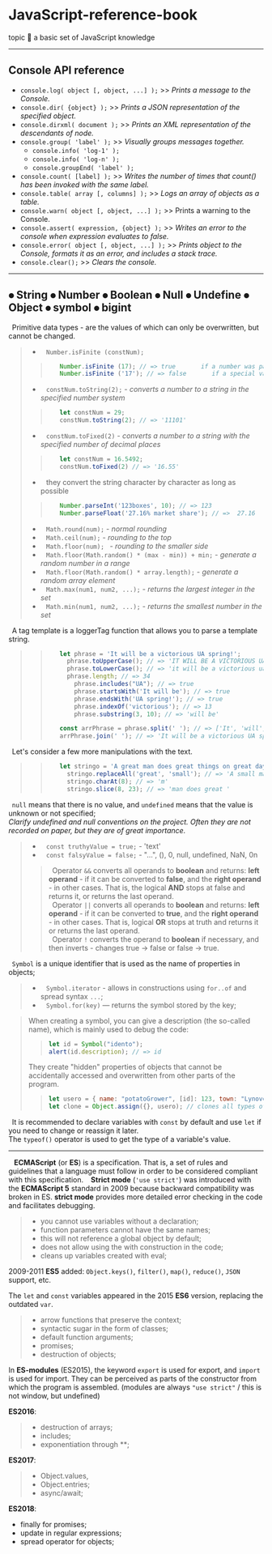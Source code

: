 # JavaScript-reference-book
topic :orangutan: a basic set of JavaScript knowledge

___
## Console API reference
+ ``console.log( object [, object, ...] );`` >> _Prints a message to the Console._
+ ``console.dir( {object} );`` >> _Prints a JSON representation of the specified object._
+ ``console.dirxml( document );`` >> _Prints an XML representation of the descendants of node._
+ ``console.group( 'label' );`` >> _Visually groups messages together._
    - ``console.info( 'log-1' );``
    - ``console.info( 'log-n' );``
    - ``console.groupEnd( 'label' );``
+ ``console.count( [label] );`` >> _Writes the number of times that count() has been invoked with the same label._
+ ``console.table( array [, columns] );`` >> _Logs an array of objects as a table._
+ ``console.warn( object [, object, ...] );`` >> Prints a warning to the Console.
+ ``console.assert( expression, {object} );`` >> _Writes an error to the console when expression evaluates to false._
+ ``console.error( object [, object, ...] );`` >> _Prints object to the Console, formats it as an error, and includes a stack trace._
+ ``console.clear();`` >> _Clears the console._
___
## ⦁ String   ⦁ Number   ⦁ Boolean   ⦁ Null   ⦁ Undefine   ⦁ Object   ⦁ symbol   ⦁ bigint
&ensp;Primitive data types - are the values of which can only be overwritten, but cannot be changed.

> * &ensp; ``Number.isFinite (constNum);`` <br>
> > ```javascript
> >    Number.isFinite (17); // => true       if a number was passed to it during the call
> >    Number.isFinite ('17'); // => false       if a special value or non-numeric type is passed
> > ```
> * &ensp; ``constNum.toString(2);`` - _converts a number to a string in the specified number system_ <br>
> > ```javascript
> >    let constNum = 29;
> >    constNum.toString(2); // => '11101'
> > ```
> * &ensp; ``constNum.toFixed(2)`` - _converts a number to a string with the specified number of decimal places_  <br>
> > ```javascript
> >    let constNum = 16.5492;
> >    constNum.toFixed(2) // => '16.55'
> > ```
> * &ensp; they convert the string character by character as long as possible
> > ```javascript
> >    Number.parseInt('123boxes', 10); // => 123
> >    Number.parseFloat('27.16% market share'); // =>  27.16
> > ```
> * &ensp; ``Math.round(num);`` - _normal rounding_
> * &ensp; ``Math.ceil(num);`` - _rounding to the top_
> * &ensp; ``Math.floor(num); `` - _rounding to the smaller side_
> * &ensp; ``Math.floor(Math.random() * (max - min)) + min;`` - _generate a random number in a range_
> * &ensp; ``Math.floor(Math.random() * array.length);`` -  _generate a random array element_
> * &ensp; ``Math.max(num1, num2, ...);`` - _returns the largest integer in the set_
> * &ensp; ``Math.min(num1, num2, ...);`` - _returns the smallest number in the set_

&ensp;A tag template is a loggerTag function that allows you to parse a template string.
> > ```javascript
> >    let phrase = 'It will be a victorious UA spring!';
> >      phrase.toUpperCase(); // => 'IT WILL BE A VICTORIOUS UA SPRING!'
> >      phrase.toLowerCase(); // => 'it will be a victorious ua spring!'
> >      phrase.length; // => 34
> >        phrase.includes("UA"); // => true
> >        phrase.startsWith('It will be'); // => true
> >        phrase.endsWith('UA spring!'); // => true
> >        phrase.indexOf('victorious'); // => 13
> >        phrase.substring(3, 10); // => 'will be'
> >
> >    const arrPhrase = phrase.split(' '); // => ['It', 'will', 'be', 'a', 'victorious', 'UA', 'spring!']
> >    arrPhrase.join(' '); // => 'It will be a victorious UA spring!'
> > ```

&ensp;Let's consider a few more manipulations with the text.
> > ```javascript
> >    let stringo = 'A great man does great things on great days.';
> >      stringo.replaceAll('great', 'small'); // => 'A small man does small things on small days.'
> >      stringo.charAt(8); // => 'm'
> >      stringo.slice(8, 23); // => 'man does great '
> > ```

&ensp;``null`` means that there is no value, and ``undefined`` means that the value is unknown or not specified; <br>
_Clarify undefined and null conventions on the project. Often they are not recorded on paper, but they are of great importance._

> * &ensp; ``const truthyValue = true;`` - 'text'
> * &ensp; ``const falsyValue = false;`` - "...", (), 0, null, undefined, NaN, 0n
> > &ensp;Operator ``&&`` converts all operands to **boolean** and returns: **left operand** - if it can be converted to **false**, and the **right operand** - in other cases. That is, the logical **AND** stops at false and returns it, or returns the last operand. <br>
> > &ensp;Operator ``||`` converts all operands to **boolean** and returns: **left operand** - if it can be converted to **true**, and the **right operand** - in other cases. That is, logical **OR** stops at truth and returns it or returns the last operand. <br>
> > &ensp;Operator ``!`` converts the operand to **boolean** if necessary, and then inverts - changes true -> false or false -> true.

&ensp;``Symbol`` is a unique identifier that is used as the name of properties in objects;
> * &ensp; ``Symbol.iterator`` - allows in constructions using ``for..of`` and spread syntax ``...``;
> * &ensp; ``Symbol.for(key)`` — returns the symbol stored by the key;

> When creating a symbol, you can give a description (the so-called name), which is mainly used to debug the code:
> > ```javascript 
> > let id = Symbol("idento"); 
> > alert(id.description); // => id
> > ```
> They create "hidden" properties of objects that cannot be accidentally accessed and overwritten from other parts of the program.
> > ```javascript 
> > let usero = { name: "potatoGrower", [id]: 123, town: "Lynovo" }; // Properties whose keys are symbols are not iterated over by the for..in loop.
> > let clone = Object.assign({}, usero); // clones all types of object properties;
> > ```

&ensp;It is recommended to declare variables with ``const`` by default and use ``let`` if you need to change or reassign it later. <br>
The ``typeof()`` operator is used to get the type of a variable's value.
___

&ensp; **ECMAScript** (or **ES**) is a specification. That is, a set of rules and guidelines that a language must follow in order to be considered compliant with this specification.
&ensp; **Strict mode** (``'use strict'``) was introduced with the **ECMAScript 5** standard in 2009 because backward compatibility was broken in ES. **strict mode** provides more detailed error checking in the code and facilitates debugging.
> * you cannot use variables without a declaration;
> * function parameters cannot have the same names;
> * this will not reference a global object by default;
> * does not allow using the with construction in the code;
> * cleans up variables created with eval;

2009-2011 **ES5** added: ``Object.keys()``, ``filter()``, ``map()``, ``reduce()``, ``JSON`` support, etc.

The ``let`` and ``const`` variables appeared in the 2015 **ES6** version, replacing the outdated ``var``.
> * arrow functions that preserve the context;
> * syntactic sugar in the form of classes;
> * default function arguments;
> * promises;
> * destruction of objects;

In **ES-modules** (ES2015), the keyword ``export`` is used for export, and ``import`` is used for import. They can be perceived as parts of the constructor from which the program is assembled. (modules are always ``"use strict"`` / this is not window, but undefined)

**ES2016**:
>    * destruction of arrays;
>    * includes;
>    * exponentiation through **;

**ES2017**:   
>    * Object.values, 
>    * Object.entries;    
>    * async/await;

**ES2018**:
* finally for promises;
* update in regular expressions;
* spread operator for objects;




























